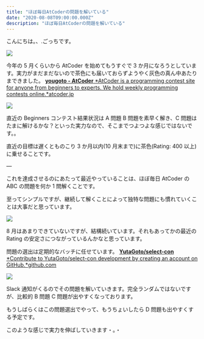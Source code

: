 ```yaml
---
title: "ほぼ毎日AtCoderの問題を解いている"
date: "2020-08-08T09:00:00.000Z"
description: "ほぼ毎日AtCoderの問題を解いている"
---
```


こんにちは。、.ごっちです。

![](https://cdn-images-1.medium.com/max/2296/0*ptQMtJ2IyaNmNwVU.png)

今年の 5 月くらいから AtCoder を始めてもうすぐで 3 か月になろうとしています。実力がまだまだないので茶色にも届いておらずようやく灰色の真ん中あたりまできました。
[**yougoto - AtCoder**
*AtCoder is a programming contest site for anyone from beginners to experts. We hold weekly programming contests online.*atcoder.jp](https://atcoder.jp/users/yougoto)

![](https://cdn-images-1.medium.com/max/3402/0*2xWSjHxWonpLLpdm.png)

直近の Beginners コンテスト結果状況は A 問題 B 問題を素早く解き、C 問題はたまに解けるかな？といった実力なので、そこまでつよつよな感じではないです。。

直近の目標は遅くとものこり 3 か月以内(10 月末まで)に茶色(Rating: 400 以上)に乗せることです。

—

これを達成させるのにあたって最近やっていることは、ほぼ毎日 AtCoder の ABC の問題を何か 1 問解くことです。

至ってシンプルですが、継続して解くことによって独特な問題にも慣れていくことは大事だと思っています。

![](https://cdn-images-1.medium.com/max/2000/0*35YzbCcW_07NeHL2.png)

8 月はあまりできていないですが、結構続いています。それもあってかの最近の Rating の安定さにつながっているんかなと思っています。

問題の選出は定期的なバッチに任せています。
[**YutaGoto/select-con**
*Contribute to YutaGoto/select-con development by creating an account on GitHub.*github.com](https://github.com/YutaGoto/select-con)

![](https://cdn-images-1.medium.com/max/2208/0*PrJ7-2kmugSFTiJ9.png)

Slack 通知がくるのでその問題を解いていきます。完全ランダムではないですが、比較的 B 問題 C 問題が出やすくなっております。

もうしばらくはこの問題選出でやって、もうちょいしたら D 問題も出やすくする予定です。

このような感じで実力を伸ばしていきます・。・
